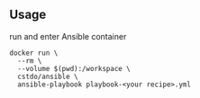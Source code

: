 ## Usage

run and enter Ansible container

```
docker run \
  --rm \
  --volume $(pwd):/workspace \
  cstdo/ansible \
  ansible-playbook playbook-<your recipe>.yml
```
